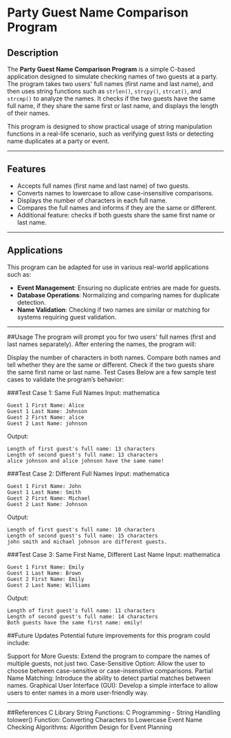 # Party Guest Name Comparison Program

## Description

The **Party Guest Name Comparison Program** is a simple C-based application designed to simulate checking names of two guests at a party. The program takes two users' full names (first name and last name), and then uses string functions such as `strlen()`, `strcpy()`, `strcat()`, and `strcmp()` to analyze the names. It checks if the two guests have the same full name, if they share the same first or last name, and displays the length of their names.

This program is designed to show practical usage of string manipulation functions in a real-life scenario, such as verifying guest lists or detecting name duplicates at a party or event.

---

## Features

- Accepts full names (first name and last name) of two guests.
- Converts names to lowercase to allow case-insensitive comparisons.
- Displays the number of characters in each full name.
- Compares the full names and informs if they are the same or different.
- Additional feature: checks if both guests share the same first name or last name.
  
---

## Applications

This program can be adapted for use in various real-world applications such as:
- **Event Management**: Ensuring no duplicate entries are made for guests.
- **Database Operations**: Normalizing and comparing names for duplicate detection.
- **Name Validation**: Checking if two names are similar or matching for systems requiring guest validation.

---

##Usage
The program will prompt you for two users' full names (first and last names separately). After entering the names, the program will:

Display the number of characters in both names.
Compare both names and tell whether they are the same or different.
Check if the two guests share the same first name or last name.
Test Cases
Below are a few sample test cases to validate the program’s behavior:

###Test Case 1: Same Full Names
Input:
mathematica
```
Guest 1 First Name: Alice
Guest 1 Last Name: Johnson
Guest 2 First Name: alice
Guest 2 Last Name: johnson
```
Output:
```
Length of first guest's full name: 13 characters
Length of second guest's full name: 13 characters
alice johnson and alice johnson have the same name!
```

###Test Case 2: Different Full Names
Input:
mathematica
```
Guest 1 First Name: John
Guest 1 Last Name: Smith
Guest 2 First Name: Michael
Guest 2 Last Name: Johnson
```
Output:
```
Length of first guest's full name: 10 characters
Length of second guest's full name: 15 characters
john smith and michael johnson are different guests.
```
###Test Case 3: Same First Name, Different Last Name
Input:
mathematica
```
Guest 1 First Name: Emily
Guest 1 Last Name: Brown
Guest 2 First Name: Emily
Guest 2 Last Name: Williams
```
Output:
```
Length of first guest's full name: 11 characters
Length of second guest's full name: 14 characters
Both guests have the same first name: emily!
```

##Future Updates
Potential future improvements for this program could include:

Support for More Guests: Extend the program to compare the names of multiple guests, not just two.
Case-Sensitive Option: Allow the user to choose between case-sensitive or case-insensitive comparisons.
Partial Name Matching: Introduce the ability to detect partial matches between names.
Graphical User Interface (GUI): Develop a simple interface to allow users to enter names in a more user-friendly way.

---

##References
C Library String Functions: C Programming - String Handling
tolower() Function: Converting Characters to Lowercase
Event Name Checking Algorithms: Algorithm Design for Event Planning
